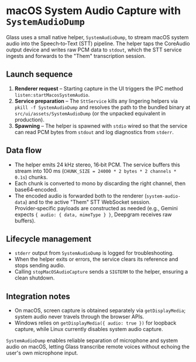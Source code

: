 # macOS System Audio Capture with `SystemAudioDump`

Glass uses a small native helper, `SystemAudioDump`, to stream macOS system audio into the Speech‑to‑Text (STT) pipeline. The helper taps the CoreAudio output device and writes raw PCM data to `stdout`, which the STT service ingests and forwards to the "Them" transcription session.

## Launch sequence
1. **Renderer request** – Starting capture in the UI triggers the IPC method `listen:startMacosSystemAudio`.
2. **Service preparation** – The `SttService` kills any lingering helpers via `pkill -f SystemAudioDump` and resolves the path to the bundled binary at `src/ui/assets/SystemAudioDump` (or the unpacked equivalent in production).
3. **Spawning** – The helper is spawned with `stdio` wired so that the service can read PCM bytes from `stdout` and log diagnostics from `stderr`.

## Data flow
- The helper emits 24 kHz stereo, 16‑bit PCM. The service buffers this stream into 100 ms (`CHUNK_SIZE = 24000 * 2 bytes * 2 channels * 0.1s`) chunks.
- Each chunk is converted to mono by discarding the right channel, then base64‑encoded.
- The encoded audio is forwarded both to the renderer (`system-audio-data`) and to the active "Them" STT WebSocket session. Provider‑specific payloads are constructed as needed (e.g., Gemini expects `{ audio: { data, mimeType } }`, Deepgram receives raw buffers).

## Lifecycle management
- `stderr` output from `SystemAudioDump` is logged for troubleshooting.
- When the helper exits or errors, the service clears its reference and stops sending audio.
- Calling `stopMacOSAudioCapture` sends a `SIGTERM` to the helper, ensuring a clean shutdown.

## Integration notes
- On macOS, screen capture is obtained separately via `getDisplayMedia`; system audio never travels through the browser APIs.
- Windows relies on `getDisplayMedia({ audio: true })` for loopback capture, while Linux currently disables system audio capture.

`SystemAudioDump` enables reliable separation of microphone and system audio on macOS, letting Glass transcribe remote voices without echoing the user's own microphone input.
